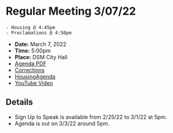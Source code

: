 # Regular Meeting 3/07/22
    - Housing @ 4:45pm
    - Proclamations @ 4:50pm

- **Date:** March 7, 2022
- **Time:** 5:00pm 
- **Place:** DSM City Hall
- [Agenda PDF](https://councildocs.dsm.city/agendas/ag20220307.pdf?pdf=Agenda&t=1646350265302)
- [Corrections](https://councildocs.dsm.city/corrections/20220307%20cap.pdf?pdf=Corrections&t=1646350265302)
- [HousingAgenda](https://councildocs.dsm.city/agendas/mg20220307.pdf?pdf=Housing%20Agendas&t=1646350265302)
- [YouTube Video](https://youtu.be/zWylYDCTWXg)

## Details

- Sign Up to Speak is available from 2/25/22 to 3/1/22 at 5pm.
- Agenda is out on 3/3/22 around 5pm.
